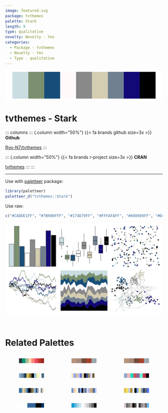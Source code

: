 ```yaml
---
image: featured.svg
package: tvthemes
palette: Stark
length: 9
type: qualitative
novelty: Novelty - Yes
categories:
  - Package - tvthemes
  - Novelty - Yes
  - Type - qualitative
---
```


![](featured.svg)

# tvthemes - Stark 

::: columns
::: {.column width="50%"}
{{< fa brands github size=3x >}}
**Github**

[Ryo-N7/tvthemes](https://github.com/Ryo-N7/tvthemes)
:::

::: {.column width="50%"}
{{< fa brands r-project size=3x >}}
**CRAN**

[tvthemes](https://CRAN.R-project.org/package=tvthemes)
:::
:::

<hr> 

Use with [paletteer](https://emilhvitfeldt.github.io/paletteer/) package:

```r
library(paletteer)
paletteer_d("tvthemes::Stark")
```

Use raw:

```r
c("#CADDE1FF", "#7B906FFF", "#174D79FF", "#FFFAFAFF", "#898989FF", "#D4CDB1FF", "#708090FF", "#120976FF", "#000000FF")
``` 

![](examples.png) 

<br>

# Related Palettes

<div class="list" style="display: grid; grid-template-columns: auto auto auto;"> <figure class="figure">
<a href="../../awtools/a_palette/"> <img src="../../awtools/a_palette/featured.svg" style="width: 100%;" class="figure-img"></a>
</figure> <figure class="figure">
<a href="../../ButterflyColors/hamadryas_feronia/"> <img src="../../ButterflyColors/hamadryas_feronia/featured.svg" style="width: 100%;" class="figure-img"></a>
</figure> <figure class="figure">
<a href="../../ButterflyColors/hamadryas_feronia/"> <img src="../../ButterflyColors/hamadryas_feronia/featured.svg" style="width: 100%;" class="figure-img"></a>
</figure> <figure class="figure">
<a href="../../palettetown/seadra/"> <img src="../../palettetown/seadra/featured.svg" style="width: 100%;" class="figure-img"></a>
</figure> <figure class="figure">
<a href="../../palettetown/spheal/"> <img src="../../palettetown/spheal/featured.svg" style="width: 100%;" class="figure-img"></a>
</figure> <figure class="figure">
<a href="../../tvthemes/Bismuth/"> <img src="../../tvthemes/Bismuth/featured.svg" style="width: 100%;" class="figure-img"></a>
</figure> <figure class="figure">
<a href="../../palettetown/wailmer/"> <img src="../../palettetown/wailmer/featured.svg" style="width: 100%;" class="figure-img"></a>
</figure> <figure class="figure">
<a href="../../palettetown/sealeo/"> <img src="../../palettetown/sealeo/featured.svg" style="width: 100%;" class="figure-img"></a>
</figure> <figure class="figure">
<a href="../../palettetown/jirachi/"> <img src="../../palettetown/jirachi/featured.svg" style="width: 100%;" class="figure-img"></a>
</figure> <figure class="figure">
<a href="../../ggprism/blueprint3/"> <img src="../../ggprism/blueprint3/featured.svg" style="width: 100%;" class="figure-img"></a>
</figure> <figure class="figure">
<a href="../../unikn/pal_unikn_ppt/"> <img src="../../unikn/pal_unikn_ppt/featured.svg" style="width: 100%;" class="figure-img"></a>
</figure> <figure class="figure">
<a href="../../palettetown/lairon/"> <img src="../../palettetown/lairon/featured.svg" style="width: 100%;" class="figure-img"></a>
</figure> 
</div>

